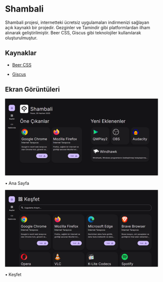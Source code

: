 ﻿
# Shambali

Shambali projesi, internetteki ücretsiz uygulamaları indirmenizi sağlayan açık kaynaklı bir projedir. Gezginler ve Tamindir gibi platformlardan ilham alınarak geliştirilmiştir. Beer CSS, Giscus gibi teknolojiler kullanılarak oluşturulmuştur.


## Kaynaklar

* [Beer CSS](https://github.com/beercss/beercss)

* [Giscus](https://github.com/giscus/giscus)

## Ekran Görüntüleri

 ![Ana Sayfa](https://raw.githubusercontent.com/shambali/shambali.github.io/refs/heads/main/docs/screenshot.png)

•  Ana Sayfa

 ![Keşfet](https://raw.githubusercontent.com/shambali/shambali.github.io/refs/heads/main/docs/screenshot2.png)

• Keşfet
